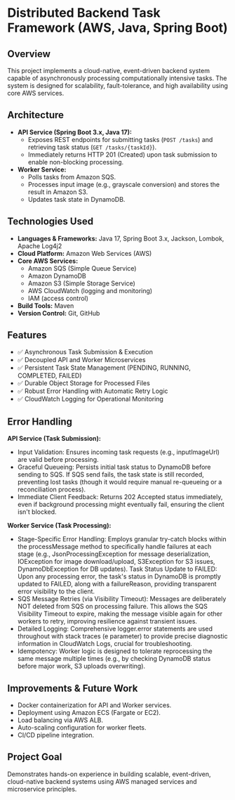# Distributed Backend Task Framework (AWS, Java, Spring Boot)

## Overview
This project implements a cloud-native, event-driven backend system capable of asynchronously processing computationally intensive tasks. The system is designed for scalability, fault-tolerance, and high availability using core AWS services.

## Architecture
- **API Service (Spring Boot 3.x, Java 17):**
  - Exposes REST endpoints for submitting tasks (`POST /tasks`) and retrieving task status (`GET /tasks/{taskId}`).
  - Immediately returns HTTP 201 (Created) upon task submission to enable non-blocking processing.
- **Worker Service:**
  - Polls tasks from Amazon SQS.
  - Processes input image (e.g., grayscale conversion) and stores the result in Amazon S3.
  - Updates task state in DynamoDB.

## Technologies Used
- **Languages & Frameworks:** Java 17, Spring Boot 3.x, Jackson, Lombok, Apache Log4j2
- **Cloud Platform:** Amazon Web Services (AWS)
- **Core AWS Services:**
  - Amazon SQS (Simple Queue Service)
  - Amazon DynamoDB
  - Amazon S3 (Simple Storage Service)
  - AWS CloudWatch (logging and monitoring)
  - IAM (access control)
- **Build Tools:** Maven
- **Version Control:** Git, GitHub

## Features
- ✅ Asynchronous Task Submission & Execution
- ✅ Decoupled API and Worker Microservices
- ✅ Persistent Task State Management (PENDING, RUNNING, COMPLETED, FAILED)
- ✅ Durable Object Storage for Processed Files
- ✅ Robust Error Handling with Automatic Retry Logic
- ✅ CloudWatch Logging for Operational Monitoring

## Error Handling
**API Service (Task Submission):**

- Input Validation: Ensures incoming task requests (e.g., inputImageUrl) are valid before processing.
- Graceful Queueing: Persists initial task status to DynamoDB before sending to SQS. If SQS send fails, the task state is still recorded, preventing lost tasks (though it would require manual re-queueing or a reconciliation process).
- Immediate Client Feedback: Returns 202 Accepted status immediately, even if background processing might eventually fail, ensuring the client isn't blocked.

**Worker Service (Task Processing):**

- Stage-Specific Error Handling: Employs granular try-catch blocks within the processMessage method to specifically handle failures at each stage (e.g., JsonProcessingException for message deserialization, IOException for image download/upload, S3Exception for S3 issues, DynamoDbException for DB updates).
Task Status Update to FAILED: Upon any processing error, the task's status in DynamoDB is promptly updated to FAILED, along with a failureReason, providing transparent error visibility to the client.
- SQS Message Retries (via Visibility Timeout): Messages are deliberately NOT deleted from SQS on processing failure. This allows the SQS Visibility Timeout to expire, making the message visible again for other workers to retry, improving resilience against transient issues.
- Detailed Logging: Comprehensive logger.error statements are used throughout with stack traces (e parameter) to provide precise diagnostic information in CloudWatch Logs, crucial for troubleshooting.
- Idempotency: Worker logic is designed to tolerate reprocessing the same message multiple times (e.g., by checking DynamoDB status before major work, S3 uploads overwriting).

## Improvements & Future Work
- Docker containerization for API and Worker services.
- Deployment using Amazon ECS (Fargate or EC2).
- Load balancing via AWS ALB.
- Auto-scaling configuration for worker fleets.
- CI/CD pipeline integration.

## Project Goal
Demonstrates hands-on experience in building scalable, event-driven, cloud-native backend systems using AWS managed services and microservice principles.
